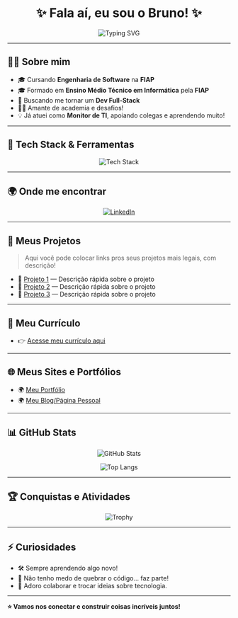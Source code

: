 <h1 align="center">✨ Fala aí, eu sou o Bruno! ✨</h1>

<p align="center">
  <img src="https://readme-typing-svg.demolab.com?font=Fira+Code&size=24&pause=1000&color=F78C6C&center=true&vCenter=true&width=435&lines=Estudante+de+Engenharia+de+Software;Formado+em+Técnico+em+Informática;Futuro+Dev+Full-Stack;Apaixonado+por+tecnologia!+🚀" alt="Typing SVG" />
</p>

---

## 👨‍💻 Sobre mim

- 🎓 Cursando **Engenharia de Software** na **FIAP**  
- 🎓 Formado em **Ensino Médio Técnico em Informática** pela **FIAP**  
- 🚀 Buscando me tornar um **Dev Full-Stack**  
- 🏋️‍♂️ Amante de academia e desafios!  
- 💡 Já atuei como **Monitor de TI**, apoiando colegas e aprendendo muito!

---

## 🚀 Tech Stack & Ferramentas

<p align="center">
  <img src="https://skillicons.dev/icons?i=js,ts,react,angular,html,css,bootstrap,figma,illustrator,mssql,azure" alt="Tech Stack" />
</p>

---

## 🌍 Onde me encontrar

<p align="center">
  <a href="https://www.linkedin.com/in/gamabg?utm_source=share&utm_campaign=share_via&utm_content=profile&utm_medium=ios_app">
    <img src="https://img.shields.io/badge/LinkedIn-0077B5?style=for-the-badge&logo=linkedin&logoColor=white" alt="LinkedIn" />
  </a>
</p>

---

## 📁 Meus Projetos

> Aqui você pode colocar links pros seus projetos mais legais, com descrição!

- 🔗 [Projeto 1](https://calimind.vercel.app/) — Descrição rápida sobre o projeto  
- 🔗 [Projeto 2](https://vinheriaagnello.vercel.app/) — Descrição rápida sobre o projeto  
- 🔗 [Projeto 3](https://provafiap.vercel.app/) — Descrição rápida sobre o projeto  

---

## 📄 Meu Currículo

- 👉 [Acesse meu currículo aqui](#)  

---

## 🌐 Meus Sites e Portfólios

- 🌍 [Meu Portfólio](https://portifoliobgm.vercel.app/)  
- 🌍 [Meu Blog/Página Pessoal](#)  

---

## 📊 GitHub Stats

<p align="center">
  <img src="https://github-readme-stats.vercel.app/api?username=Gamabg&show_icons=true&theme=dracula&hide_border=true" alt="GitHub Stats" />
</p>

<p align="center">
  <img src="https://github-readme-stats.vercel.app/api/top-langs/?username=Gamabg&layout=compact&theme=dracula&hide_border=true" alt="Top Langs" />
</p>

---

## 🏆 Conquistas e Atividades

<p align="center">
  <img src="https://github-profile-trophy.vercel.app/?username=Gamabg&theme=dracula&no-frame=true&no-bg=true&margin-w=4" alt="Trophy" />
</p>

---

## ⚡ Curiosidades

- 🛠️ Sempre aprendendo algo novo!  
- 👾 Não tenho medo de quebrar o código… faz parte!  
- 🤝 Adoro colaborar e trocar ideias sobre tecnologia.

---

**⭐ Vamos nos conectar e construir coisas incríveis juntos!**
